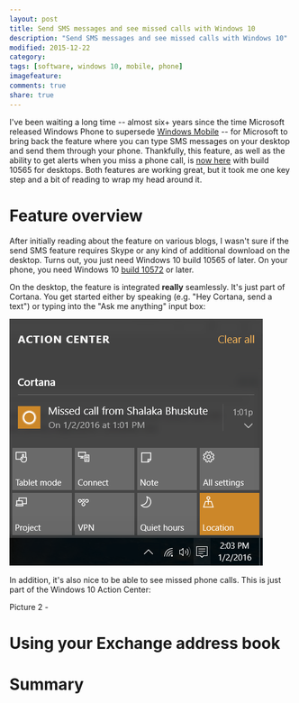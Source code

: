 ```yaml
---
layout: post
title: Send SMS messages and see missed calls with Windows 10 
description: "Send SMS messages and see missed calls with Windows 10"
modified: 2015-12-22
category: 
tags: [software, windows 10, mobile, phone]
imagefeature:
comments: true
share: true
---
```

I've been waiting a long time -- almost six+ years since the time Microsoft released Windows Phone to supersede [Windows Mobile](https://en.wikipedia.org/wiki/Windows_Mobile) -- for Microsoft to bring back the feature where you can type SMS messages on your desktop and send them through your phone. Thankfully, this feature, as well as the ability to get alerts when you miss a phone call, is [now here](http://www.winbeta.org/news/cortana-can-finally-send-sms-messages-offer-missed-call-alerts-in-latest-windows-10-desktop-build) with build 10565 for desktops. Both features are working great, but it took me one key step and a bit of reading to wrap my head around it.

# Feature overview #

After initially reading about the feature on various blogs, I wasn't sure if the send SMS feature requires Skype or any kind of additional download on the desktop. Turns out, you just need Windows 10 build 10565 of later. On your phone, you need Windows 10 [build 10572](https://blogs.windows.com/windowsexperience/2015/10/20/announcing-windows-10-mobile-insider-preview-build-10572/) or later.

On the desktop, the feature is integrated **really** seamlessly. It's just part of Cortana. You get started either by speaking (e.g. "Hey Cortana, send a text") or typing into the "Ask me anything" input box:

![](../images/send-SMS-action-center.png)

In addition, it's also nice to be able to see missed phone calls. This is just part of the Windows 10 Action Center:

Picture 2 - 

# Using your Exchange address book



# Summary 